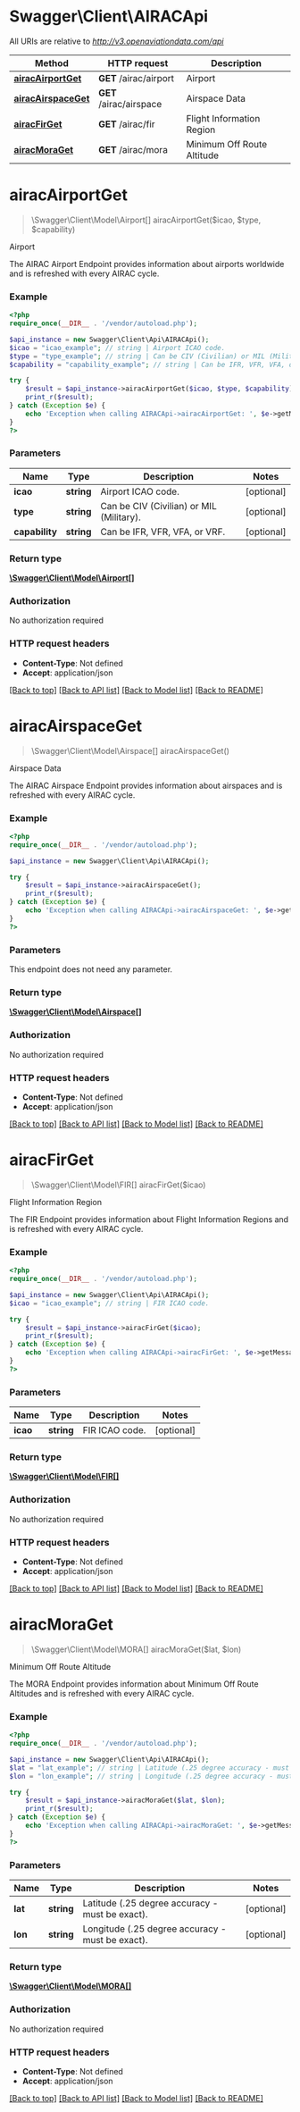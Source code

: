 # Swagger\Client\AIRACApi

All URIs are relative to *http://v3.openaviationdata.com/api*

Method | HTTP request | Description
------------- | ------------- | -------------
[**airacAirportGet**](AIRACApi.md#airacAirportGet) | **GET** /airac/airport | Airport
[**airacAirspaceGet**](AIRACApi.md#airacAirspaceGet) | **GET** /airac/airspace | Airspace Data
[**airacFirGet**](AIRACApi.md#airacFirGet) | **GET** /airac/fir | Flight Information Region
[**airacMoraGet**](AIRACApi.md#airacMoraGet) | **GET** /airac/mora | Minimum Off Route Altitude


# **airacAirportGet**
> \Swagger\Client\Model\Airport[] airacAirportGet($icao, $type, $capability)

Airport

The AIRAC Airport Endpoint provides information about airports worldwide and is refreshed with every AIRAC cycle.

### Example
```php
<?php
require_once(__DIR__ . '/vendor/autoload.php');

$api_instance = new Swagger\Client\Api\AIRACApi();
$icao = "icao_example"; // string | Airport ICAO code.
$type = "type_example"; // string | Can be CIV (Civilian) or MIL (Military).
$capability = "capability_example"; // string | Can be IFR, VFR, VFA, or VRF.

try {
    $result = $api_instance->airacAirportGet($icao, $type, $capability);
    print_r($result);
} catch (Exception $e) {
    echo 'Exception when calling AIRACApi->airacAirportGet: ', $e->getMessage(), PHP_EOL;
}
?>
```

### Parameters

Name | Type | Description  | Notes
------------- | ------------- | ------------- | -------------
 **icao** | **string**| Airport ICAO code. | [optional]
 **type** | **string**| Can be CIV (Civilian) or MIL (Military). | [optional]
 **capability** | **string**| Can be IFR, VFR, VFA, or VRF. | [optional]

### Return type

[**\Swagger\Client\Model\Airport[]**](../Model/Airport.md)

### Authorization

No authorization required

### HTTP request headers

 - **Content-Type**: Not defined
 - **Accept**: application/json

[[Back to top]](#) [[Back to API list]](../../README.md#documentation-for-api-endpoints) [[Back to Model list]](../../README.md#documentation-for-models) [[Back to README]](../../README.md)

# **airacAirspaceGet**
> \Swagger\Client\Model\Airspace[] airacAirspaceGet()

Airspace Data

The AIRAC Airspace Endpoint provides information about airspaces and is refreshed with every AIRAC cycle.

### Example
```php
<?php
require_once(__DIR__ . '/vendor/autoload.php');

$api_instance = new Swagger\Client\Api\AIRACApi();

try {
    $result = $api_instance->airacAirspaceGet();
    print_r($result);
} catch (Exception $e) {
    echo 'Exception when calling AIRACApi->airacAirspaceGet: ', $e->getMessage(), PHP_EOL;
}
?>
```

### Parameters
This endpoint does not need any parameter.

### Return type

[**\Swagger\Client\Model\Airspace[]**](../Model/Airspace.md)

### Authorization

No authorization required

### HTTP request headers

 - **Content-Type**: Not defined
 - **Accept**: application/json

[[Back to top]](#) [[Back to API list]](../../README.md#documentation-for-api-endpoints) [[Back to Model list]](../../README.md#documentation-for-models) [[Back to README]](../../README.md)

# **airacFirGet**
> \Swagger\Client\Model\FIR[] airacFirGet($icao)

Flight Information Region

The FIR Endpoint provides information about Flight Information Regions and is refreshed with every AIRAC cycle.

### Example
```php
<?php
require_once(__DIR__ . '/vendor/autoload.php');

$api_instance = new Swagger\Client\Api\AIRACApi();
$icao = "icao_example"; // string | FIR ICAO code.

try {
    $result = $api_instance->airacFirGet($icao);
    print_r($result);
} catch (Exception $e) {
    echo 'Exception when calling AIRACApi->airacFirGet: ', $e->getMessage(), PHP_EOL;
}
?>
```

### Parameters

Name | Type | Description  | Notes
------------- | ------------- | ------------- | -------------
 **icao** | **string**| FIR ICAO code. | [optional]

### Return type

[**\Swagger\Client\Model\FIR[]**](../Model/FIR.md)

### Authorization

No authorization required

### HTTP request headers

 - **Content-Type**: Not defined
 - **Accept**: application/json

[[Back to top]](#) [[Back to API list]](../../README.md#documentation-for-api-endpoints) [[Back to Model list]](../../README.md#documentation-for-models) [[Back to README]](../../README.md)

# **airacMoraGet**
> \Swagger\Client\Model\MORA[] airacMoraGet($lat, $lon)

Minimum Off Route Altitude

The MORA Endpoint provides information about Minimum Off Route Altitudes and is refreshed with every AIRAC cycle.

### Example
```php
<?php
require_once(__DIR__ . '/vendor/autoload.php');

$api_instance = new Swagger\Client\Api\AIRACApi();
$lat = "lat_example"; // string | Latitude (.25 degree accuracy - must be exact).
$lon = "lon_example"; // string | Longitude (.25 degree accuracy - must be exact).

try {
    $result = $api_instance->airacMoraGet($lat, $lon);
    print_r($result);
} catch (Exception $e) {
    echo 'Exception when calling AIRACApi->airacMoraGet: ', $e->getMessage(), PHP_EOL;
}
?>
```

### Parameters

Name | Type | Description  | Notes
------------- | ------------- | ------------- | -------------
 **lat** | **string**| Latitude (.25 degree accuracy - must be exact). | [optional]
 **lon** | **string**| Longitude (.25 degree accuracy - must be exact). | [optional]

### Return type

[**\Swagger\Client\Model\MORA[]**](../Model/MORA.md)

### Authorization

No authorization required

### HTTP request headers

 - **Content-Type**: Not defined
 - **Accept**: application/json

[[Back to top]](#) [[Back to API list]](../../README.md#documentation-for-api-endpoints) [[Back to Model list]](../../README.md#documentation-for-models) [[Back to README]](../../README.md)

